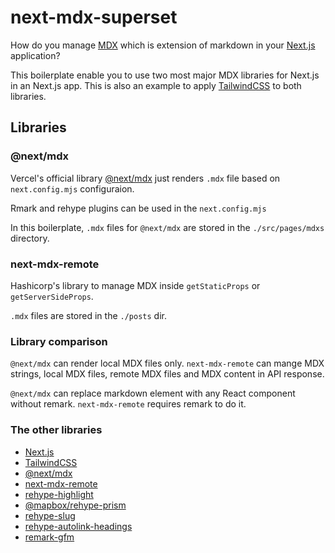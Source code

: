 # next-mdx-superset

How do you manage [MDX](https://mdxjs.com) which is extension of markdown in your [Next.js](https://nextjs.org) application?

This boilerplate enable you to use two most major MDX libraries for Next.js in an Next.js app. This is also an example to apply [TailwindCSS](https://tailwindcss.com) to both libraries.

## Libraries

### @next/mdx

Vercel's official library [@next/mdx](https://nextjs.org/docs/advanced-features/using-mdx) just renders `.mdx` file based on `next.config.mjs` configuraion.

Rmark and rehype plugins can be used in the `next.config.mjs`

In this boilerplate, `.mdx` files for `@next/mdx` are stored in the `./src/pages/mdxs` directory.

### next-mdx-remote

Hashicorp's library to manage MDX inside `getStaticProps` or `getServerSideProps`.

`.mdx` files are stored in the `./posts` dir.

### Library comparison

`@next/mdx` can render local MDX files only. `next-mdx-remote` can mange MDX strings, local MDX files, remote MDX files and MDX content in API response.

`@next/mdx` can replace markdown element with any React component without remark. `next-mdx-remote` requires remark to do it.

### The other libraries

- [Next.js](https://nextjs.org)
- [TailwindCSS](https://tailwindcss.com)
- [@next/mdx](https://nextjs.org/docs/advanced-features/using-mdx)
- [next-mdx-remote](https://github.com/hashicorp/next-mdx-remote)
- [rehype-highlight](https://github.com/rehypejs/rehype-highlight)
- [@mapbox/rehype-prism](https://github.com/mapbox/rehype-prism)
- [rehype-slug](https://github.com/rehypejs/rehype-slug)
- [rehype-autolink-headings](https://github.com/rehypejs/rehype-autolink-headings)
- [remark-gfm](https://github.com/remarkjs/remark-gfm)

